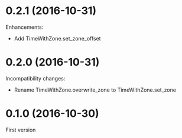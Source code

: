 # 0.2.1 (2016-10-31)

Enhancements:

* Add TimeWithZone.set_zone_offset

# 0.2.0 (2016-10-31)

Incompatibility changes:

* Rename TimeWithZone.overwrite_zone to TimeWithZone.set_zone

# 0.1.0 (2016-10-30)

First version
